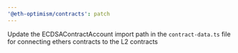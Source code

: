 ```yaml
---
'@eth-optimism/contracts': patch
---
```


Update the ECDSAContractAccount import path in the `contract-data.ts` file for connecting ethers contracts to the L2 contracts
